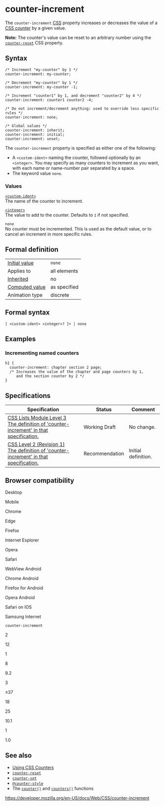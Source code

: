# counter-increment

The `counter-increment` [CSS](https://developer.mozilla.org/en-US/docs/Web/CSS) property increases or decreases the value of a [CSS counter](css_lists_and_counters/using_css_counters) by a given value.

**Note:** The counter's value can be reset to an arbitrary number using the [`counter-reset`](counter-reset) CSS property.

## Syntax

    /* Increment "my-counter" by 1 */
    counter-increment: my-counter;

    /* Decrement "my-counter" by 1 */
    counter-increment: my-counter -1;

    /* Increment "counter1" by 1, and decrement "counter2" by 4 */
    counter-increment: counter1 counter2 -4;

    /* Do not increment/decrement anything: used to override less specific rules */
    counter-increment: none;

    /* Global values */
    counter-increment: inherit;
    counter-increment: initial;
    counter-increment: unset;

The `counter-increment` property is specified as either one of the following:

- A `<custom-ident>` naming the counter, followed optionally by an `<integer>`. You may specify as many counters to increment as you want, with each name or name-number pair separated by a space.
- The keyword value `none`.

### Values

[`<custom-ident>`](custom-ident)  
The name of the counter to increment.

[`<integer>`](integer)  
The value to add to the counter. Defaults to `1` if not specified.

`none`  
No counter must be incremented. This is used as the default value, or to cancel an increment in more specific rules.

## Formal definition

<table><tbody><tr class="odd"><td><a href="initial_value">Initial value</a></td><td><code>none</code></td></tr><tr class="even"><td>Applies to</td><td>all elements</td></tr><tr class="odd"><td><a href="inheritance">Inherited</a></td><td>no</td></tr><tr class="even"><td><a href="computed_value">Computed value</a></td><td>as specified</td></tr><tr class="odd"><td>Animation type</td><td>discrete</td></tr></tbody></table>

## Formal syntax

    [ <custom-ident> <integer>? ]+ | none

## Examples

### Incrementing named counters

    h1 {
      counter-increment: chapter section 2 page;
      /* Increases the value of the chapter and page counters by 1,
         and the section counter by 2 */
    }

## Specifications

<table><thead><tr class="header"><th>Specification</th><th>Status</th><th>Comment</th></tr></thead><tbody><tr class="odd"><td><a href="https://drafts.csswg.org/css-lists-3/#propdef-counter-increment">CSS Lists Module Level 3<br />
<span class="small">The definition of 'counter-increment' in that specification.</span></a></td><td><span class="spec-wd">Working Draft</span></td><td>No change.</td></tr><tr class="even"><td><a href="https://www.w3.org/TR/CSS2/generate.html#propdef-counter-increment">CSS Level 2 (Revision 1)<br />
<span class="small">The definition of 'counter-increment' in that specification.</span></a></td><td><span class="spec-rec">Recommendation</span></td><td>Initial definition.</td></tr></tbody></table>

## Browser compatibility

Desktop

Mobile

Chrome

Edge

Firefox

Internet Explorer

Opera

Safari

WebView Android

Chrome Android

Firefox for Android

Opera Android

Safari on IOS

Samsung Internet

`counter-increment`

2

12

1

8

9.2

3

≤37

18

25

10.1

1

1.0

## See also

- [Using CSS Counters](css_lists_and_counters/using_css_counters)
- [`counter-reset`](counter-reset)
- [`counter-set`](counter-set)
- [`@counter-style`](@counter-style)
- The [`counter()`](<counter()>) and [`counters()`](<counters()>) functions

<a href="https://developer.mozilla.org/en-US/docs/Web/CSS/counter-increment" class="_attribution-link">https://developer.mozilla.org/en-US/docs/Web/CSS/counter-increment</a>
